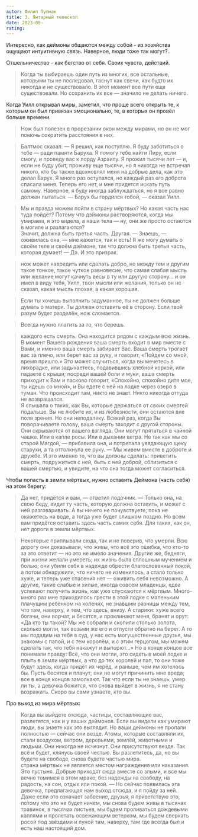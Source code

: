 ```yaml
---
autor: Филип Пулман
title: 3. Янтарный телескоп  
date: 2023-09-
rating: 
---
```

Интересно, как деймоны общаются между собой - из хозяйства ощущают интуитивную связь. Наверное, люди тоже так могут?..

Отшельничество - как бегство от себя. Своих чувств, действий.

>Когда ты выбираешь один путь из многих, все остальные, которыми ты не последовал, гаснут как свечи, как будто их никогда и не существовало. В этот момент все пути еще существовали. Но сохранить их все — значило не делать ничего.

Когда Уилл открывал миры, заметил, что проще всего открыть те, к которым он был привязан эмоционально, те, в которых он провёл больше времени.
>Нож был полезен в прорезании окон между мирами, но он не мог помочь сократить расстояния в них.

>Балтмос сказал: — Я решил, как поступлю. Я буду заботиться о тебе — ради памяти Баруха. Я помогу тебе найти Лиру, если смогу, и проведу вас к лорду Азраилу. Я прожил тысячи лет — и, если не буду убит, проживу еще тысячи, но я никогда не встречал никого, кто бы также вдохновлял меня на добрые дела, как это делал Барух. Я много раз оступался, но каждый раз его доброта спасала меня. Теперь его нет, и мне придется искать путь самому. Наверное, я буду иногда заблуждаться, но я все равно должен пытаться. — Барух бы гордился тобой, — сказал Уилл. 

>Мы и правда можем пойти в страну мёртвых? Но какая часть нас туда пойдёт? Потому что дэймоны растворяются, когда мы умираем, я это видела, а наши тела — ну, они же просто остаются в могиле и разлагаются?  
>Значит, должна быть третья часть. Другая. — Знаешь, — оживилась она, — мне кажется, так и есть! Я же могу думать о своём теле и своём дэймоне, так что должна быть третья часть, которая думает! — Да. И это призрак.

>нож может навредить или сделать добро, но между тем и другим такое тонкое, такое чуткое равновесие, что самая слабая мысль или желание могут качнуть весы в ту или другую сторону… и он имел в виду тебя, Уилл, твои мысли или желания, только он не сказал, какая мысль плохая, а какая хорошая.

>Если ты хочешь выполнить задуманное, ты не должен больше думать о матери. Ты должен отставить её в сторону. Если твой разум будет разделён, нож сломается.

>Всегда нужно платить за то, что берешь.

>каждого есть смерть. Она находится рядом с каждым всю жизнь. В момент Вашего рождения ваша смерть входит в мир вместе с Вами, и именно ваша смерть забирает Вас. Ваша смерть трогает вас за плечо, или берет вас за руку, и говорит, «Пойдем со мной, время пришло.» Это может случиться, когда вы мечетесь в лихорадке, или задыхаетесь, подавившись хлебной коркой, или падаете с крыши; посреди вашей боли и муки, ваша смерть приходит к Вам и ласково говорит, «Спокойно, спокойно дитя мое, ты идешь со мной», и Вы едете с ней на лодке через озеро в туман. Что происходит там, никто не знает. Никто никогда оттуда не возвращался.  
>Я слышала о таких, как Вы, которые держаться от своих смертей подальше. Вы не любите их, и из любезности, они остаются вне поля зрения. Но они неподалеку. Всякий раз, когда Вы поворачиваете голову, ваша смерть заходит с другой стороны. Они скрываются от вашего взгляда. Они могут прятаться в чайной чашке. Или в капле росы. Или в дыхании ветра. Не так как мы со старой Магдой, — прибавила она, и потрепала увядающую щеку старухи, а та оттолкнула ее руку. — Мы живем вместе в доброте и дружбе. И это именно то, что вы должны сделать: приветить смерть, подружиться с ней, быть с ней доброй, сблизиться с вашей смертью, и увидите, на что она тогда может согласиться.

Чтобы попасть в земли мёртвых, нужно оставить Деймона (часть себя) на этом берегу:
>Да нет, придётся и вам, — ответил лодочник. — Только она, на свою беду, видит ту часть, которую должна оставить, и может с ней разговаривать. А вы ничего не почувствуете, пока не окажетесь на воде, а тогда уже будет слишком поздно. Но всем вам придётся оставить здесь часть самих себя. Для таких, как он, нет дороги в земли мёртвых.

>Некоторые приплывали сюда, так и не поверив, что умерли. Всю дорогу они доказывали, что живы, что всё это ошибка, что кто-то за это ответит — но это не имело значения. Другие же, бедняги, при жизни желали умереть; их жизнь была сплошным мучением и болью; они убили себя в надежде обрести благословенный покой, а потом обнаружили, что ничего не изменилось, а стало только хуже, и теперь уже спасения нет — оживить себя невозможно. А другие, такие слабые и хилые, иногда совсем младенцы, едва успевают получить жизнь, как уже спускаются к мёртвым. Много-много раз мне приходилось грести в этой лодке с маленьким плачущим ребёнком на коленях, не знавшим разницы между тем, что там, наверху, и тем, что здесь, внизу. А старики: хуже всего богачи, они ворчат, и бесятся, и проклинают меня, бранят и орут: «Да кто ты такой? Мы же собрали и скопили столько золота, сколько могли, так возьми же его и отпусти обратно на берег. А то мы подадим на тебя в суд, у нас есть могущественные друзья, мы знакомы с папой, и с тем королём, и с этим герцогом, мы можем сделать так, что тебя накажут и выпорют…» Но в конце концов все понимали правду: Всё, что они могли, это сидеть в моей лодке и плыть в земли мёртвых, а что до тех королей и пап, то они тоже будут здесь, когда придёт их черёд, и раньше, чем им хотелось бы. Пусть бесятся и плачут; они не могут причинить мне вреда; все в конце концов замолкают. Так что если ты не знаешь, умер ли ты, а девочка божится, что снова выйдет в жизнь, я не стану возражать. Скоро вы сами узнаете, кто вы.

Про выход из мира мёртвых:
>Когда вы выйдете отсюда, частицы, составляющие вас, разлетятся, как и у ваших деймонов. Если вы видели как умирают люди, вы знаете как это выглядит. Но ваши деймоны не пропали полностью — сейчас они везде. Атомы, которые составляли их, стали воздухом, ветром, деревьями, землёй, животными и людьми. Они никогда не исчезнут. Они присутствуют везде. Так всё и будет, клянусь своей честью. Вы разлетитесь, да, но вы будете на свободе, снова будете частью мира.  
>страна мёртвых не является местом награждения или наказания. Это пустыня. Добрые приходят сюда вместе со злыми, и все мы вечно томимся в этом мраке, без надежды на свободу, на радость, на сон, отдых или покой. — Но сейчас появилась эта девочка, предлагающая нам выход отсюда, и я пойду за ней. Даже если это означает забвение, друзья, я приветствую это, потому что это не будет ничем, мы снова будем живы в тысячах травинок, в тысячах листьев, мы будем проливаться дождевыми каплями и пролетать освежающим ветерком, мы будем сверкать росой под звёздами и луной там, наверху, там где всегда был и есть наш настоящий дом.